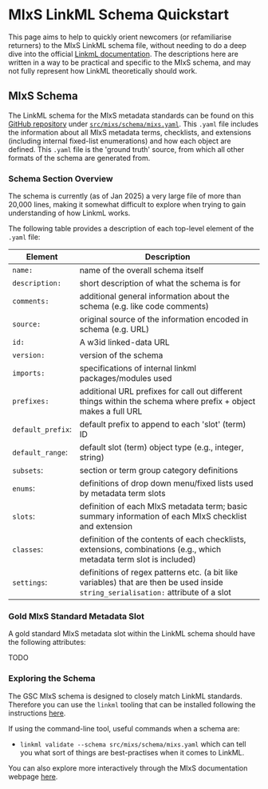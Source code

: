 # MIxS LinkML Schema Quickstart

This page aims to help to quickly orient newcomers (or refamiliarise returners) to the MIxS LinkML schema file, without needing to do a deep dive into the official [LinkmL documentation](https://linkml.io/linkml/).
The descriptions here are written in a way to be practical and specific to the MIxS schema, and may not fully represent how LinkML theoretically should work.

## MIxS Schema

The LinkML schema for the MIxS metadata standards can be found on this [GitHub repository](https://github.com/GenomicsStandardsConsortium/mixs) under [`src/mixs/schema/mixs.yaml`](https://github.com/GenomicsStandardsConsortium/mixs/blob/main/src/mixs/schema/mixs.yaml).
This `.yaml` file includes the information about all MIxS metadata terms, checklists, and extensions (including internal fixed-list enumerations) and how each object are defined.
This `.yaml` file is the 'ground truth' source, from which all other formats of the schema are generated from. 


### Schema Section Overview

The schema is currently (as of Jan 2025) a very large file of more than 20,000 lines, making it somewhat difficult to explore when trying to gain understanding of how LinkmL works.

The following table provides a description of each top-level element of the `.yaml` file:

| Element | Description |
|---------|--------------|
| `name:` | name of the overall schema itself |
| `description:` | short description of what the schema is for |
| `comments:` | additional general information about the schema (e.g. like code comments) |
| `source:` | original source of the information encoded in schema (e.g. URL) |
| `id:` | A w3id linked-data URL |
| `version:` | version of the schema |
| `imports:` | specifications of internal linkml packages/modules used |
| `prefixes:` | additional URL prefixes for call out different things within the schema where prefix + object makes a full URL |
| `default_prefix`: | default prefix to append to each 'slot' (term) ID |
| `default_range`: | default slot (term) object type (e.g., integer, string)  |
| `subsets`: | section or term group category definitions |
| `enums`: | definitions of drop down menu/fixed lists used by metadata term slots  |
| `slots`: | definition of each MIxS metadata term; basic summary information of each MIxS checklist and extension |
| `classes`: | definition of the contents of each checklists, extensions, combinations (e.g., which metadata term slot is included)  |
| `settings`: | definitions of regex patterns etc. (a bit like variables) that are then be used inside `string_serialisation:` attribute of a slot |

### Gold MIxS Standard Metadata Slot

A gold standard MIxS metadata slot within the LinkML schema should have the following attributes:

TODO

### Exploring the Schema

The GSC MIxS schema is designed to closely match LinkML standards.
Therefore you can use the `linkml` tooling that can be installed following the instructions [here](https://linkml.io/linkml/intro/install.html).

If using the command-line tool, useful commands when a schema are:

- `linkml validate --schema src/mixs/schema/mixs.yaml` which can tell you what sort of things are best-practises when it comes to LinkML.

You can also explore more interactively through the MIxS documentation webpage [here](https://genomicsstandardsconsortium.github.io/mixs/).

